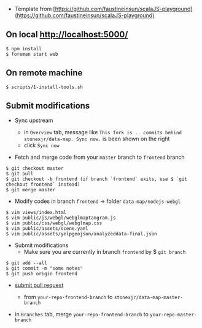 - Template from [https://github.com/faustineinsun/scalaJS-playground](https://github.com/faustineinsun/scalaJS-playground)

## On local [http://localhost:5000/](http://localhost:5000/)

```
$ npm install
$ foreman start web 
```

## On remote machine

```
$ scripts/1-install-tools.sh
```

## Submit modifications

* Sync upstream
    * in `Overview` tab, message like `This fork is .. commits behind stonexjr/data-map. Sync now.` is been shown on the right 
    * click `Sync now`

* Fetch and merge code from your `master` branch to `frontend` branch

```
$ git checkout master 
$ git pull
$ git checkout -b frontend (if branch `frontend` exits, use $ `git checkout frontend` instead)
$ git merge master
```

* Modify codes in branch `frontend` -> folder `data-map/nodejs-webgl` 

```
$ vim views/index.html
$ vim public/js/webgl/webglmaptangram.js
$ vim public/css/webgl/webglmap.css
$ vim public/assets/scene.yaml
$ vim public/assets/yelpgeojson/analyzeddata-final.json
```

* Submit modifications
    * Make sure you are currently in branch `frontend` by $ `git branch`

```
$ git add --all
$ git commit -m "some notes" 
$ git push origin frontend
```

* [submit pull request](https://www.atlassian.com/git/tutorials/making-a-pull-request/how-it-works)
    * from `your-repo-frontend-branch` to `stonexjr/data-map-master-branch`

* in `Branches` tab, merge `your-repo-frontend-branch` to `your-repo-master-branch` 

